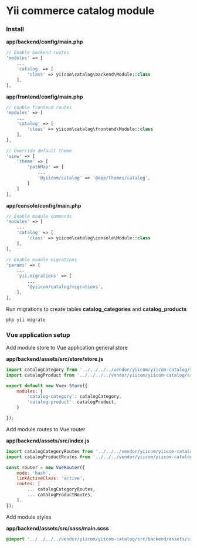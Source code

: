 # Yii commerce catalog module

### Install

**app/backend/config/main.php**
```php
// Enable backend routes
'modules' => [
    ...
    'catalog' => [
        'class' => yiicom\catalog\backend\Module::class
    ],
],
```

**app/frontend/config/main.php**
```php
// Enable frontend routes
'modules' => [
    ...
    'catalog' => [
        'class' => yiicom\catalog\frontend\Module::class
    ],
],

// Override default theme
'view' => [
    'theme' => [
        'pathMap' => [
            ...
            '@yiicom/catalog' => '@app/themes/catalog',
        ]
    ]
],
```


**app/console/config/main.php**
```php
// Enable module commands
'modules' => [
    ...
    'catalog' => [
        'class' => yiicom\catalog\console\Module::class
    ],
],

// Enable module migrations 
'params' => [
    ...
    'yii.migrations' => [
        ...
        '@yiicom/catalog/migrations',
    ],
],
```

Run migrations to create tables **catalog_categories** and **catalog_products**
```bash
php yii migrate
```




### Vue application setup

Add module store to Vue application general store

**app/backend/assets/src/store/store.js**
```js
import catalogCategory from '../../../../vendor/yiicom/yiicom-catalog/src/backend/assets/src/store/category.js'
import catalogProduct from '../../../../vendor/yiicom/yiicom-catalog/src/backend/assets/src/store/product.js'

export default new Vuex.Store({
    modules: {
        'catalog-category': catalogCategory,
        'catalog-product': catalogProduct,
    }

});
```

Add module routes to Vue router

**app/backend/assets/src/index.js**
```js
import catalogCategoryRoutes from '../../../vendor/yiicom/yiicom-catalog/src/backend/assets/src/routes/category.js';
import catalogProductRoutes from '../../../vendor/yiicom/yiicom-catalog/src/backend/assets/src/routes/product.js';

const router = new VueRouter({
    mode: 'hash',
    linkActiveClass: 'active',
    routes: [
        ... catalogCategoryRoutes,
        ... catalogProductRoutes,
    ],
});
```

Add module styles

**app/backend/assets/src/sass/main.scss**
```scss
@import '../../../../vendor/yiicom/yiicom-catalog/src/backend/assets/src/sass/catalog';
```



